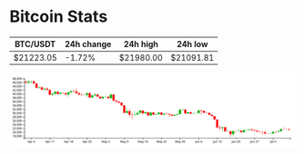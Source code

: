 # Bitcoin Stats

BTC/USDT|24h change|24h high|24h low|
|---|---|---|---|
|$21223.05|-1.72%|$21980.00|$21091.81|

<img src="./chart.svg">
